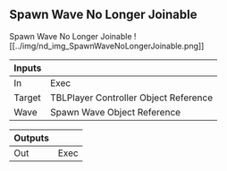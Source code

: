 ## Spawn Wave No Longer Joinable
Spawn Wave No Longer Joinable
![[../img/nd_img_SpawnWaveNoLongerJoinable.png]]

|Inputs||
|--|--|
| In | Exec |
| Target | TBLPlayer Controller Object Reference |
| Wave | Spawn Wave Object Reference |

|Outputs||
|--|--|
| Out | Exec |
